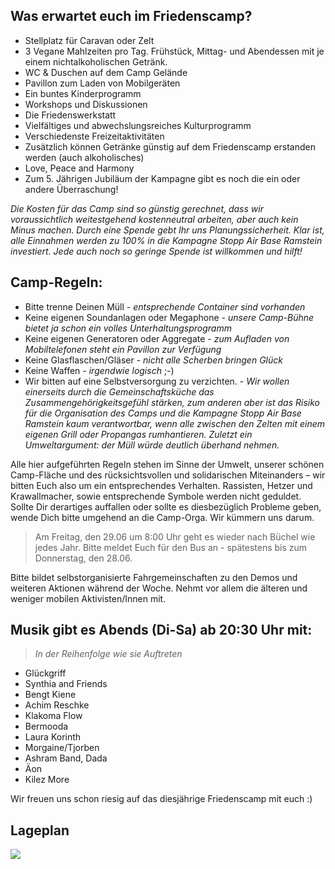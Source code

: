 
## Was erwartet euch im Friedenscamp?

* Stellplatz für Caravan oder Zelt
* 3 Vegane Mahlzeiten pro Tag. Frühstück, Mittag- und Abendessen mit je einem nichtalkoholischen Getränk. 
* WC & Duschen auf dem Camp Gelände
* Pavillon zum Laden von Mobilgeräten
* Ein buntes Kinderprogramm
* Workshops und Diskussionen
* Die Friedenswerkstatt
* Vielfältiges und abwechslungsreiches Kulturprogramm
* Verschiedenste Freizeitaktivitäten
* Zusätzlich können Getränke günstig auf dem Friedenscamp erstanden werden (auch alkoholisches)
* Love, Peace and Harmony
* Zum 5. Jährigen Jubiläum der Kampagne gibt es noch die ein oder andere Überraschung!

*Die Kosten für das Camp sind so günstig gerechnet, dass wir voraussichtlich weitestgehend kostenneutral arbeiten, aber auch kein Minus machen. Durch eine Spende gebt Ihr uns Planungssicherheit. Klar ist, alle Einnahmen werden zu 100% in die Kampagne Stopp Air Base Ramstein investiert. Jede auch noch so geringe Spende ist willkommen und hilft!*

## Camp-Regeln:

* Bitte trenne Deinen Müll -
 *entsprechende Container sind vorhanden*
* Keine eigenen Soundanlagen oder Megaphone -
 *unsere Camp-Bühne bietet ja schon ein volles Unterhaltungsprogramm*
* Keine eigenen Generatoren oder Aggregate -
 *zum Aufladen von Mobiltelefonen steht ein Pavillon zur Verfügung*
* Keine Glasflaschen/Gläser - 
 *nicht alle Scherben bringen Glück*
* Keine Waffen -
 *irgendwie logisch* ;-)
* Wir bitten auf eine Selbstversorgung zu verzichten. -
 *Wir wollen einerseits durch die Gemeinschaftsküche das Zusammengehörigkeitsgefühl stärken, zum anderen aber ist das Risiko für 
  die Organisation des Camps und die Kampagne Stopp Air Base Ramstein kaum verantwortbar, wenn alle zwischen den Zelten mit 
  einem eigenen Grill oder Propangas rumhantieren. Zuletzt ein Umweltargument: der Müll würde deutlich überhand nehmen.*
  
Alle hier aufgeführten Regeln stehen im Sinne der Umwelt, unserer schönen Camp-Fläche und des rücksichtsvollen und solidarischen Miteinanders – wir bitten Euch also um ein entsprechendes Verhalten. Rassisten, Hetzer und Krawallmacher, sowie entsprechende Symbole werden nicht geduldet. Sollte Dir derartiges auffallen oder sollte es diesbezüglich Probleme geben, wende Dich bitte umgehend an die Camp-Orga. Wir kümmern uns darum.

> Am Freitag, den 29.06 um 8:00 Uhr geht es wieder nach Büchel wie jedes Jahr. Bitte
meldet Euch für den Bus an - spätestens bis zum Donnerstag, den 28.06.

Bitte bildet selbstorganisierte Fahrgemeinschaften zu den Demos und weiteren Aktionen während der Woche. Nehmt vor allem die älteren und weniger mobilen Aktivisten/Innen mit.

## Musik gibt es Abends (Di-Sa) ab 20:30 Uhr mit:
> *In der Reihenfolge wie sie Auftreten*

* Glückgriff
* Synthia and Friends
* Bengt Kiene
* Achim Reschke
* Klakoma Flow
* Bermooda
* Laura Korinth
* Morgaine/Tjorben
* Ashram Band, Dada
* Äon
* Kilez More

Wir freuen uns schon riesig auf das diesjährige Friedenscamp mit euch :)

## Lageplan
    
![](/assets/pictures/Camp/camp_location.jpg)
